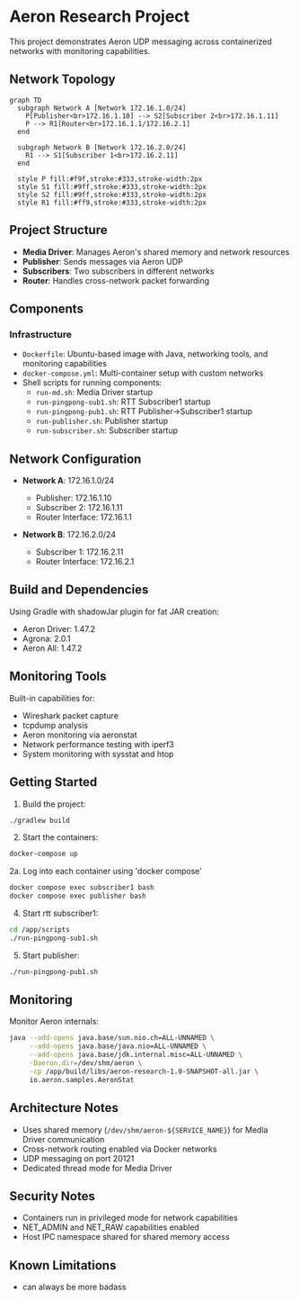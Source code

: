 # Aeron Research Project

This project demonstrates Aeron UDP messaging across containerized networks with monitoring capabilities.

## Network Topology

```mermaid
graph TD
  subgraph Network A [Network 172.16.1.0/24]
    P[Publisher<br>172.16.1.10] --> S2[Subscriber 2<br>172.16.1.11]
    P --> R1[Router<br>172.16.1.1/172.16.2.1]
  end

  subgraph Network B [Network 172.16.2.0/24]
    R1 --> S1[Subscriber 1<br>172.16.2.11]
  end

  style P fill:#f9f,stroke:#333,stroke-width:2px
  style S1 fill:#9ff,stroke:#333,stroke-width:2px
  style S2 fill:#9ff,stroke:#333,stroke-width:2px
  style R1 fill:#ff9,stroke:#333,stroke-width:2px
```

## Project Structure

- **Media Driver**: Manages Aeron's shared memory and network resources
- **Publisher**: Sends messages via Aeron UDP
- **Subscribers**: Two subscribers in different networks
- **Router**: Handles cross-network packet forwarding

## Components

### Infrastructure

- `Dockerfile`: Ubuntu-based image with Java, networking tools, and monitoring capabilities
- `docker-compose.yml`: Multi-container setup with custom networks
- Shell scripts for running components:
  - `run-md.sh`: Media Driver startup
  - `run-pingpong-sub1.sh`: RTT Subscriber1 startup
  - `run-pingpong-pub1.sh`: RTT Publisher->Subscriber1 startup
  - `run-publisher.sh`: Publisher startup
  - `run-subscriber.sh`: Subscriber startup


## Network Configuration

- **Network A**: 172.16.1.0/24
  - Publisher: 172.16.1.10
  - Subscriber 2: 172.16.1.11
  - Router Interface: 172.16.1.1

- **Network B**: 172.16.2.0/24
  - Subscriber 1: 172.16.2.11
  - Router Interface: 172.16.2.1

## Build and Dependencies

Using Gradle with shadowJar plugin for fat JAR creation:
- Aeron Driver: 1.47.2
- Agrona: 2.0.1
- Aeron All: 1.47.2

## Monitoring Tools

Built-in capabilities for:
- Wireshark packet capture
- tcpdump analysis
- Aeron monitoring via aeronstat
- Network performance testing with iperf3
- System monitoring with sysstat and htop

## Getting Started

1. Build the project:
```bash
./gradlew build
```

2. Start the containers:
```bash
docker-compose up
```

2a. Log into each container using 'docker compose'
```bash
docker compose exec subscriber1 bash
docker compose exec publisher bash
```

4. Start rtt subscriber1:
```bash
cd /app/scripts
./run-pingpong-sub1.sh
```

5. Start publisher:
```bash
./run-pingpong-pub1.sh
```

## Monitoring

Monitor Aeron internals:
```bash
java --add-opens java.base/sun.nio.ch=ALL-UNNAMED \
     --add-opens java.base/java.nio=ALL-UNNAMED \
     --add-opens java.base/jdk.internal.misc=ALL-UNNAMED \
     -Daeron.dir=/dev/shm/aeron \
     -cp /app/build/libs/aeron-research-1.0-SNAPSHOT-all.jar \
     io.aeron.samples.AeronStat
```

## Architecture Notes

- Uses shared memory (`/dev/shm/aeron-${SERVICE_NAME}`) for Media Driver communication
- Cross-network routing enabled via Docker networks
- UDP messaging on port 20121
- Dedicated thread mode for Media Driver

## Security Notes

- Containers run in privileged mode for network capabilities
- NET_ADMIN and NET_RAW capabilities enabled
- Host IPC namespace shared for shared memory access

## Known Limitations

- can always be more badass
